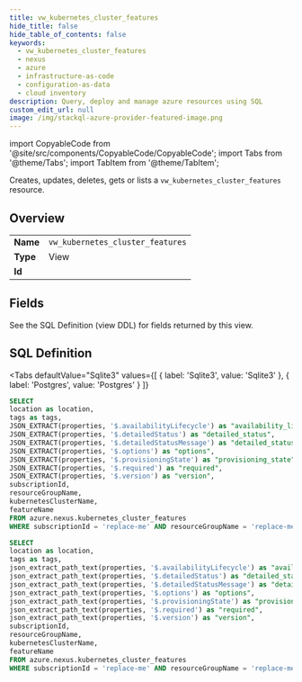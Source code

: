 ```yaml
--- 
title: vw_kubernetes_cluster_features
hide_title: false
hide_table_of_contents: false
keywords:
  - vw_kubernetes_cluster_features
  - nexus
  - azure
  - infrastructure-as-code
  - configuration-as-data
  - cloud inventory
description: Query, deploy and manage azure resources using SQL
custom_edit_url: null
image: /img/stackql-azure-provider-featured-image.png
---
```


import CopyableCode from '@site/src/components/CopyableCode/CopyableCode';
import Tabs from '@theme/Tabs';
import TabItem from '@theme/TabItem';

Creates, updates, deletes, gets or lists a <code>vw_kubernetes_cluster_features</code> resource.

## Overview
<table><tbody>
<tr><td><b>Name</b></td><td><code>vw_kubernetes_cluster_features</code></td></tr>
<tr><td><b>Type</b></td><td>View</td></tr>
<tr><td><b>Id</b></td><td><CopyableCode code="azure.nexus.vw_kubernetes_cluster_features" /></td></tr>
</tbody></table>

## Fields

See the SQL Definition (view DDL) for fields returned by this view.

## SQL Definition

<Tabs
defaultValue="Sqlite3"
values={[
{ label: 'Sqlite3', value: 'Sqlite3' },
{ label: 'Postgres', value: 'Postgres' }
]}
>
<TabItem value="Sqlite3">

```sql
SELECT
location as location,
tags as tags,
JSON_EXTRACT(properties, '$.availabilityLifecycle') as "availability_lifecycle",
JSON_EXTRACT(properties, '$.detailedStatus') as "detailed_status",
JSON_EXTRACT(properties, '$.detailedStatusMessage') as "detailed_status_message",
JSON_EXTRACT(properties, '$.options') as "options",
JSON_EXTRACT(properties, '$.provisioningState') as "provisioning_state",
JSON_EXTRACT(properties, '$.required') as "required",
JSON_EXTRACT(properties, '$.version') as "version",
subscriptionId,
resourceGroupName,
kubernetesClusterName,
featureName
FROM azure.nexus.kubernetes_cluster_features
WHERE subscriptionId = 'replace-me' AND resourceGroupName = 'replace-me' AND kubernetesClusterName = 'replace-me';
```

</TabItem>
<TabItem value="Postgres">

```sql
SELECT
location as location,
tags as tags,
json_extract_path_text(properties, '$.availabilityLifecycle') as "availability_lifecycle",
json_extract_path_text(properties, '$.detailedStatus') as "detailed_status",
json_extract_path_text(properties, '$.detailedStatusMessage') as "detailed_status_message",
json_extract_path_text(properties, '$.options') as "options",
json_extract_path_text(properties, '$.provisioningState') as "provisioning_state",
json_extract_path_text(properties, '$.required') as "required",
json_extract_path_text(properties, '$.version') as "version",
subscriptionId,
resourceGroupName,
kubernetesClusterName,
featureName
FROM azure.nexus.kubernetes_cluster_features
WHERE subscriptionId = 'replace-me' AND resourceGroupName = 'replace-me' AND kubernetesClusterName = 'replace-me';
```

</TabItem>
</Tabs>

